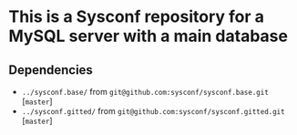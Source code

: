 # This is a Sysconf repository for a MySQL server with a main database


## Dependencies

* ```../sysconf.base/``` from ```git@github.com:sysconf/sysconf.base.git``` [```master```]
* ```../sysconf.gitted/``` from ```git@github.com:sysconf/sysconf.gitted.git``` [```master```]
